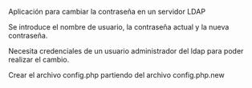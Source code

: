 Aplicación para cambiar la contraseña en un servidor LDAP

Se introduce el nombre de usuario, la contraseña actual y la nueva contraseña.

Necesita credenciales de un usuario administrador del ldap para poder realizar el cambio.

Crear el archivo config.php partiendo del archivo config.php.new
